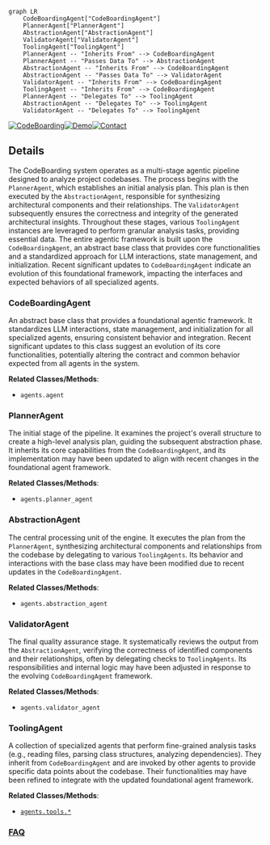 ```mermaid
graph LR
    CodeBoardingAgent["CodeBoardingAgent"]
    PlannerAgent["PlannerAgent"]
    AbstractionAgent["AbstractionAgent"]
    ValidatorAgent["ValidatorAgent"]
    ToolingAgent["ToolingAgent"]
    PlannerAgent -- "Inherits From" --> CodeBoardingAgent
    PlannerAgent -- "Passes Data To" --> AbstractionAgent
    AbstractionAgent -- "Inherits From" --> CodeBoardingAgent
    AbstractionAgent -- "Passes Data To" --> ValidatorAgent
    ValidatorAgent -- "Inherits From" --> CodeBoardingAgent
    ToolingAgent -- "Inherits From" --> CodeBoardingAgent
    PlannerAgent -- "Delegates To" --> ToolingAgent
    AbstractionAgent -- "Delegates To" --> ToolingAgent
    ValidatorAgent -- "Delegates To" --> ToolingAgent
```

[![CodeBoarding](https://img.shields.io/badge/Generated%20by-CodeBoarding-9cf?style=flat-square)](https://github.com/CodeBoarding/GeneratedOnBoardings)[![Demo](https://img.shields.io/badge/Try%20our-Demo-blue?style=flat-square)](https://www.codeboarding.org/demo)[![Contact](https://img.shields.io/badge/Contact%20us%20-%20contact@codeboarding.org-lightgrey?style=flat-square)](mailto:contact@codeboarding.org)

## Details

The CodeBoarding system operates as a multi-stage agentic pipeline designed to analyze project codebases. The process begins with the `PlannerAgent`, which establishes an initial analysis plan. This plan is then executed by the `AbstractionAgent`, responsible for synthesizing architectural components and their relationships. The `ValidatorAgent` subsequently ensures the correctness and integrity of the generated architectural insights. Throughout these stages, various `ToolingAgent` instances are leveraged to perform granular analysis tasks, providing essential data. The entire agentic framework is built upon the `CodeBoardingAgent`, an abstract base class that provides core functionalities and a standardized approach for LLM interactions, state management, and initialization. Recent significant updates to `CodeBoardingAgent` indicate an evolution of this foundational framework, impacting the interfaces and expected behaviors of all specialized agents.

### CodeBoardingAgent
An abstract base class that provides a foundational agentic framework. It standardizes LLM interactions, state management, and initialization for all specialized agents, ensuring consistent behavior and integration. Recent significant updates to this class suggest an evolution of its core functionalities, potentially altering the contract and common behavior expected from all agents in the system.


**Related Classes/Methods**:

- `agents.agent`


### PlannerAgent
The initial stage of the pipeline. It examines the project's overall structure to create a high-level analysis plan, guiding the subsequent abstraction phase. It inherits its core capabilities from the `CodeBoardingAgent`, and its implementation may have been updated to align with recent changes in the foundational agent framework.


**Related Classes/Methods**:

- `agents.planner_agent`


### AbstractionAgent
The central processing unit of the engine. It executes the plan from the `PlannerAgent`, synthesizing architectural components and relationships from the codebase by delegating to various `ToolingAgents`. Its behavior and interactions with the base class may have been modified due to recent updates in the `CodeBoardingAgent`.


**Related Classes/Methods**:

- `agents.abstraction_agent`


### ValidatorAgent
The final quality assurance stage. It systematically reviews the output from the `AbstractionAgent`, verifying the correctness of identified components and their relationships, often by delegating checks to `ToolingAgents`. Its responsibilities and internal logic may have been adjusted in response to the evolving `CodeBoardingAgent` framework.


**Related Classes/Methods**:

- `agents.validator_agent`


### ToolingAgent
A collection of specialized agents that perform fine-grained analysis tasks (e.g., reading files, parsing class structures, analyzing dependencies). They inherit from `CodeBoardingAgent` and are invoked by other agents to provide specific data points about the codebase. Their functionalities may have been refined to integrate with the updated foundational agent framework.


**Related Classes/Methods**:

- <a href="https://github.com/CodeBoarding/CodeBoarding/blob/main/" target="_blank" rel="noopener noreferrer">`agents.tools.*`</a>




### [FAQ](https://github.com/CodeBoarding/GeneratedOnBoardings/tree/main?tab=readme-ov-file#faq)
